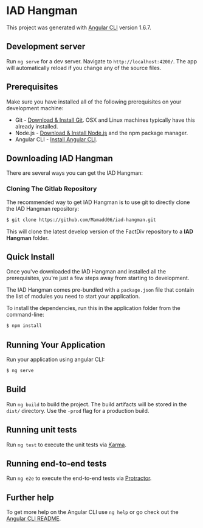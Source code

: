 # IAD Hangman

This project was generated with [Angular CLI](https://github.com/angular/angular-cli) version 1.6.7.

## Development server

Run `ng serve` for a dev server. Navigate to `http://localhost:4200/`. The app will automatically reload if you change any of the source files.

## Prerequisites
Make sure you have installed all of the following prerequisites on your development machine:
* Git - [Download & Install Git](https://git-scm.com/downloads). OSX and Linux machines typically have this already installed.
* Node.js - [Download & Install Node.js](https://nodejs.org/en/download/) and the npm package manager.
* Angular CLI - [Install Angular CLI](https://cli.angular.io/).

## Downloading IAD Hangman
There are several ways you can get the IAD Hangman:

### Cloning The Gitlab Repository
The recommended way to get IAD Hangman is to use git to directly clone the IAD Hangman repository:

```bash
$ git clone https://github.com/Mamadd06/iad-hangman.git
```

This will clone the latest develop version of the FactDiv repository to a **IAD Hangman** folder.

## Quick Install
Once you've downloaded the IAD Hangman and installed all the prerequisites, you're just a few steps away from starting to development.

The IAD Hangman comes pre-bundled with a `package.json` file that contain the list of modules you need to start your application.

To install the dependencies, run this in the application folder from the command-line:

```bash
$ npm install
```

## Running Your Application

Run your application using angular CLI:

```bash
$ ng serve
```

## Build

Run `ng build` to build the project. The build artifacts will be stored in the `dist/` directory. Use the `-prod` flag for a production build.

## Running unit tests

Run `ng test` to execute the unit tests via [Karma](https://karma-runner.github.io).

## Running end-to-end tests

Run `ng e2e` to execute the end-to-end tests via [Protractor](http://www.protractortest.org/).

## Further help

To get more help on the Angular CLI use `ng help` or go check out the [Angular CLI README](https://github.com/angular/angular-cli/blob/master/README.md).
